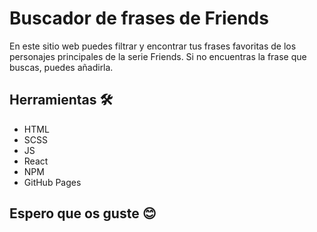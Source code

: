 # Buscador de frases de Friends

En este sitio web puedes filtrar y encontrar tus frases favoritas de los personajes principales de la serie Friends. Si no encuentras la frase que buscas, puedes añadirla.

## Herramientas 🛠️
- HTML
- SCSS
- JS
- React
- NPM
- GitHub Pages

## Espero que os guste 😊





